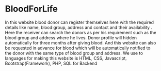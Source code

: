 # BloodForLife
In this website blood donor can register themselves here with the required details like name, blood group, address and contact and their availability . Here the receiver can search the donors as per his requirement such as the blood group and address where he lives. Donor profile will hidden automatically for three months after giving blood. And this website can also be requested in advance for blood which will be automatically notified to the donor with the same type of blood group and address. We use to languages for making this website is HTML, CSS, Javascript, Bootstrap(Framework), PHP, SQL for Backend
